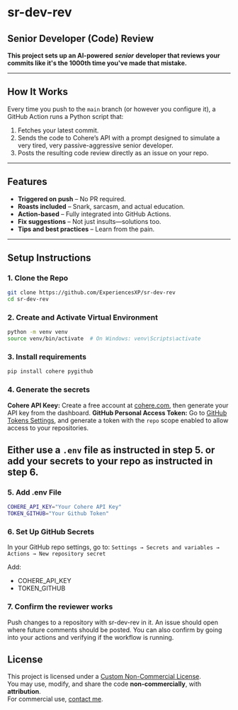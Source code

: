 # sr-dev-rev
## Senior Developer (Code) Review

**This project sets up an AI-powered** ***senior*** **developer that reviews your commits like it's the 1000th time you've made that mistake.**

---

## How It Works
Every time you push to the `main` branch (or however you configure it), a GitHub Action runs a Python script that:

1. Fetches your latest commit.
2. Sends the code to Cohere’s API with a prompt designed to simulate a very tired, very passive-aggressive senior developer.
3. Posts the resulting code review directly as an issue on your repo.

---

## Features

- **Triggered on push** – No PR required.
- **Roasts included** – Snark, sarcasm, and actual education.
- **Action-based** – Fully integrated into GitHub Actions.
- **Fix suggestions** – Not just insults—solutions too.
- **Tips and best practices** – Learn from the pain.

---

## Setup Instructions

### 1. Clone the Repo

```bash
git clone https://github.com/ExperiencesXP/sr-dev-rev
cd sr-dev-rev
```

### 2. Create and Activate Virtual Environment

```bash
python -m venv venv
source venv/bin/activate  # On Windows: venv\Scripts\activate
```

### 3. Install requirements

```bash
pip install cohere pygithub
```

### 4. Generate the secrets

**Cohere API Keey:** Create a free account at [cohere.com](https://dashboard.cohere.com/api-keys), then generate your API key from the dashboard.
**GitHub Personal Access Token:** Go to [GitHub Tokens Settings](https://github.com/settings/tokens), and generate a token with the `repo` scope enabled to allow access to your repositories.

## Either use a `.env` file as instructed in step 5. or add your secrets to your repo as instructed in step 6.

### 5. Add .env File

```bash
COHERE_API_KEY="Your Cohere API Key"
TOKEN_GITHUB="Your Github Token"
```

### 6. Set Up GitHub Secrets

In your GitHub repo settings, go to:
`Settings → Secrets and variables → Actions → New repository secret`

Add:

- COHERE_API_KEY
- TOKEN_GITHUB

### 7. Confirm the reviewer works

Push changes to a repository with sr-dev-rev in it. An issue should open where future comments should be posted.
You can also confirm by going into your actions and verifying if the workflow is running.

## License

This project is licensed under a [Custom Non-Commercial License](./LICENSE.txt).  
You may use, modify, and share the code **non-commercially**, with **attribution**.  
For commercial use, [contact me](mailto:gitexperiences@gmail.com).
